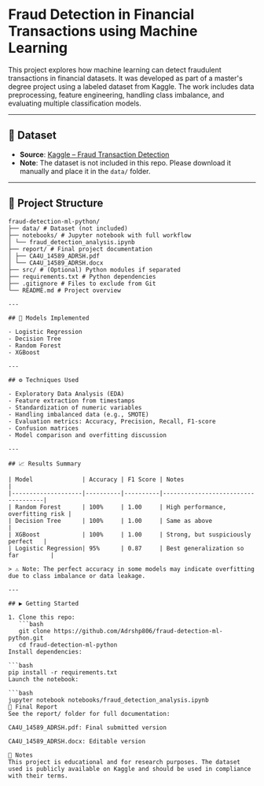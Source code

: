 # Fraud Detection in Financial Transactions using Machine Learning

This project explores how machine learning can detect fraudulent transactions in financial datasets. It was developed as part of a master's degree project using a labeled dataset from Kaggle. The work includes data preprocessing, feature engineering, handling class imbalance, and evaluating multiple classification models.

---

## 🔗 Dataset

- **Source**: [Kaggle – Fraud Transaction Detection](https://www.kaggle.com/datasets/sanskar457/fraud-transaction-detection/data)
- **Note**: The dataset is not included in this repo. Please download it manually and place it in the `data/` folder.

---

## 📁 Project Structure
```text
fraud-detection-ml-python/
├── data/ # Dataset (not included)
├── notebooks/ # Jupyter notebook with full workflow
│ └── fraud_detection_analysis.ipynb
├── report/ # Final project documentation
│ ├── CA4U_14589_ADRSH.pdf
│ └── CA4U_14589_ADRSH.docx
├── src/ # (Optional) Python modules if separated
├── requirements.txt # Python dependencies
├── .gitignore # Files to exclude from Git
└── README.md # Project overview

---

## 🧠 Models Implemented

- Logistic Regression
- Decision Tree
- Random Forest
- XGBoost

---

## ⚙️ Techniques Used

- Exploratory Data Analysis (EDA)
- Feature extraction from timestamps
- Standardization of numeric variables
- Handling imbalanced data (e.g., SMOTE)
- Evaluation metrics: Accuracy, Precision, Recall, F1-score
- Confusion matrices
- Model comparison and overfitting discussion

---

## 📈 Results Summary

| Model              | Accuracy | F1 Score | Notes                              |
|--------------------|----------|----------|------------------------------------|
| Random Forest      | 100%     | 1.00     | High performance, overfitting risk |
| Decision Tree      | 100%     | 1.00     | Same as above                      |
| XGBoost            | 100%     | 1.00     | Strong, but suspiciously perfect   |
| Logistic Regression| 95%      | 0.87     | Best generalization so far         |

> ⚠️ Note: The perfect accuracy in some models may indicate overfitting due to class imbalance or data leakage.

---

## ▶️ Getting Started

1. Clone this repo:
   ```bash
   git clone https://github.com/Adrshp806/fraud-detection-ml-python.git
   cd fraud-detection-ml-python
Install dependencies:

```bash
pip install -r requirements.txt
Launch the notebook:

```bash
jupyter notebook notebooks/fraud_detection_analysis.ipynb
📘 Final Report
See the report/ folder for full documentation:

CA4U_14589_ADRSH.pdf: Final submitted version

CA4U_14589_ADRSH.docx: Editable version

💬 Notes
This project is educational and for research purposes. The dataset used is publicly available on Kaggle and should be used in compliance with their terms.